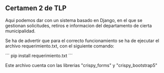 ## Certamen 2 de TLP
Aqui podemos dar con un sistema basado en Django, en el que se gestionan solicitudes, retiros e informacion del departamento de cierta municipalidad.

Se ha de advertir que para el correcto funcionamiento se ha de ejecutar el archivo requerimiento.txt, con el siguiente comando:

´´´
pip install requerimiento.txt
´´´

Este archivo cuenta con las librerias "crispy_forms" y "crispy_bootstrap5"